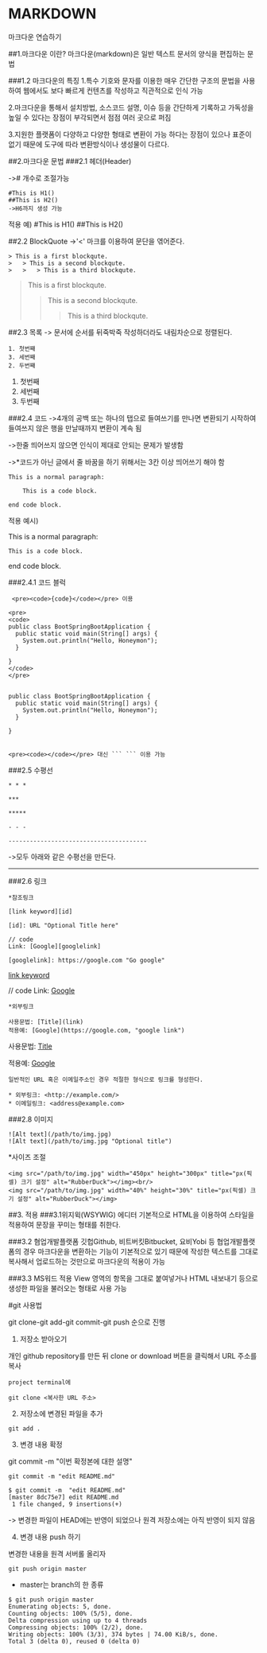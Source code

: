 # MARKDOWN
마크다운 연습하기

##1.마크다운 이란?
마크다운(markdown)은 일반 텍스트 문서의 양식을 편집하는 문법

###1.2 마크다운의 특징
1.특수 기호와 문자를 이용한 매우 간단한 구조의 문법을 사용하여
웹에서도 보다 빠르게 컨텐츠를 작성하고 직관적으로 인식 가능

2.마크다운을 통해서 설치방법, 소스코드 설명, 이슈 등을 간단하게 기록하고
가독성을 높일 수 있다는 장점이 부각되면서 점점 여러  곳으로 퍼짐

3.지원한 플랫폼이 다양하고 다양한 형태로 변환이 가능 하다는 장점이 있으나
표준이 없기 때문에 도구에 따라 변환방식이나 생성물이 다르다.

##2.마크다운 문법
###2.1 헤더(Header)

-># 개수로 조절가능

```
#This is H1()
##This is H2()
->H6까지 생성 가능
```

적용 예)
#This is H1() 
##This is H2()

##2.2 BlockQuote
->'<' 마크를 이용하여 문단을 엮어준다.

```buildoutcfg
> This is a first blockqute.
>	> This is a second blockqute.
>	>	> This is a third blockqute.
```

> This is a first blockqute.
>	> This is a second blockqute.
>	>	> This is a third blockqute.

##2.3 목록
-> 문서에 순서를 뒤죽박죽 작성하더라도 내림차순으로 정렬된다.
```buildoutcfg
1. 첫번째
3. 세번째
2. 두번째
```
1. 첫번째
3. 세번째
2. 두번째

###2.4 코드
->4개의 공백 또는 하나의 탭으로 들여쓰기를 만나면 변환되기 시작하여 들여쓰지 않은 행을 만날때까지 변환이 계속 됨

->한줄 띄어쓰지 않으면 인식이 제대로 안되는 문제가 발생함

->*코드가 아닌 글에서 줄 바꿈을 하기 위해서는 3칸 이상 띄어쓰기 해야 함
```buildoutcfg
This is a normal paragraph:

    This is a code block.
    
end code block.
```
적용 예시)

This is a normal paragraph:

    This is a code block.
    
end code block.

###2.4.1 코드 블럭
```buildoutcfg
 <pre><code>{code}</code></pre> 이용
```

```buildoutcfg
<pre>
<code>
public class BootSpringBootApplication {
  public static void main(String[] args) {
    System.out.println("Hello, Honeymon");
  }

}
</code>
</pre>
```

<pre>
<code>
public class BootSpringBootApplication {
  public static void main(String[] args) {
    System.out.println("Hello, Honeymon");
  }

}
</code>
</pre>

```
<pre><code></code></pre> 대신 ``` ``` 이용 가능
```

###2.5 수평선
```buildoutcfg
* * *

***

*****

- - -

---------------------------------------
```
->모두 아래와 같은 수평선을 만든다.

* * *

###2.6 링크

```buildoutcfg
*참조링크

[link keyword][id]

[id]: URL "Optional Title here"

// code
Link: [Google][googlelink]

[googlelink]: https://google.com "Go google"
```

[link keyword][id]

[id]: URL "Optional Title here"

// code
Link: [Google][googlelink]

[googlelink]: https://google.com "Go google"

```
*외부링크

사용문법: [Title](link)
적용예: [Google](https://google.com, "google link")
```

사용문법: [Title](link)

적용예: [Google](https://google.com, "google link")

```
일반적인 URL 혹은 이메일주소인 경우 적절한 형식으로 링크를 형성한다.

* 외부링크: <http://example.com/>
* 이메일링크: <address@example.com>
```

###2.8 이미지

```buildoutcfg
![Alt text](/path/to/img.jpg)
![Alt text](/path/to/img.jpg "Optional title")
```

*사이즈 조절
```buildoutcfg
<img src="/path/to/img.jpg" width="450px" height="300px" title="px(픽셀) 크기 설정" alt="RubberDuck"></img><br/>
<img src="/path/to/img.jpg" width="40%" height="30%" title="px(픽셀) 크기 설정" alt="RubberDuck"></img>
```


##3. 적용
###3.1위지윅(WSYWIG) 에디터
기본적으로 HTML을 이용하여 스타일을 적용하여 문장을 꾸미는 형태를 취한다.


###3.2 혐업개발플랫폼
깃헙Github, 비트버킷Bitbucket, 요비Yobi 등 협업개발플랫폼의 경우 마크다운을 변환하는 기능이 기본적으로 있기 때문에 작성한 텍스트를 그대로 복사해서 업로드하는 것만으로 마크다운의 적용이 가능

###3.3 MS워드 적용
View 영역의 항목을 그대로 붙여넣거나 HTML 내보내기 등으로 생성한 파일을 불러오는 형태로 사용 가능

#git 사용법

git clone-git add-git commit-git push 순으로 진행

1. 저장소 받아오기
 
개인 github repository를 만든 뒤 clone or download 버튼을 클릭해서 URL 주소를 복사

```buildoutcfg
project terminal에

git clone <복사한 URL 주소>
```

2. 저장소에 변경된 파일을 추가

```buildoutcfg
git add .
```

3. 변경 내용 확정 

git commit -m "이번 확정본에 대한 설명" 

```buildoutcfg
git commit -m "edit README.md"
```
```
$ git commit -m  "edit README.md"
[master 8dc75e7] edit README.md
 1 file changed, 9 insertions(+)
```
-> 변경한 파일이 HEAD에는 반영이 되었으나 원격 저장소에는 아직 반영이 되지 않음

4.  변경 내용 push 하기

변경한 내용을 원격 서버롤 올리자

```buildoutcfg
git push origin master
```
* master는 branch의 한 종류


```
$ git push origin master
Enumerating objects: 5, done.
Counting objects: 100% (5/5), done.
Delta compression using up to 4 threads
Compressing objects: 100% (2/2), done.
Writing objects: 100% (3/3), 374 bytes | 74.00 KiB/s, done.
Total 3 (delta 0), reused 0 (delta 0)

```

